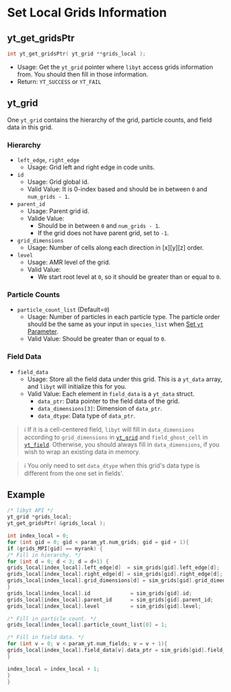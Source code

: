 # Set Local Grids Information
## yt\_get\_gridsPtr
```cpp
int yt_get_gridsPtr( yt_grid **grids_local );
```
- Usage: Get the `yt_grid` pointer where `libyt` access grids information from. You should then fill in those information.
- Return: `YT_SUCCESS` or `YT_FAIL`

## yt\_grid
One `yt_grid` contains the hierarchy of the grid, particle counts, and field data in this grid.
### Hierarchy
- `left_edge`, `right_edge`
  - Usage: Grid left and right edge in code units.
- `id`
  - Usage: Grid global id.
  - Valid Value: It is 0-index based and should be in between `0` and `num_grids - 1`.
- `parent_id`
  - Usage: Parent grid id.
  - Valide Value:
    - Should be in between `0` and `num_grids - 1`.
    - If the grid does not have parent grid, set to `-1`.
- `grid_dimensions`
  - Usage: Number of cells along each direction in [x][y][z] order.
- `level`
  - Usage: AMR level of the grid.
  - Valid Value:
    - We start root level at `0`, so it should be greater than or equal to `0`.

### Particle Counts
- `particle_count_list` (Default=`0`)
  - Usage: Number of particles in each particle type. The particle order should be the same as your input in `species_list` when [Set `yt` Parameter](./SetYTParameter.md#yt_param_yt).
  - Valid Value: Should be greater than or equal to `0`.

### Field Data
- `field_data`
  - Usage: Store all the field data under this grid. This is a `yt_data` array, and `libyt` will initialize this for you.
  - Valid Value: Each element in `field_data` is a `yt_data` struct.
    - `data_ptr`: Data pointer to the field data of the grid.
    - `data_dimensions[3]`: Dimension of `data_ptr`.
    - `data_dtype`: Data type of `data_ptr`.

> :information_source: If it is a cell-centered field, `libyt` will fill in `data_dimensions` according to `grid_dimensions` in [`yt_grid`](#yt_grid) and `field_ghost_cell` in [`yt_field`](./SetFieldsInformation.md#yt_field).
> Otherwise, you should always fill in `data_dimensions`, if you wish to wrap an existing data in memory.

> :information_source: You only need to set `data_dtype` when this grid's data type is different from the one set in fields'.

## Example

```cpp
/* libyt API */
yt_grid *grids_local;
yt_get_gridsPtr( &grids_local );

int index_local = 0;
for (int gid = 0; gid < param_yt.num_grids; gid = gid + 1){
if (grids_MPI[gid] == myrank) {
/* Fill in hierarchy. */
for (int d = 0; d < 3; d = d+1) {
grids_local[index_local].left_edge[d]  = sim_grids[gid].left_edge[d];
grids_local[index_local].right_edge[d] = sim_grids[gid].right_edge[d];
grids_local[index_local].grid_dimensions[d] = sim_grids[gid].grid_dimensions[d];
}
grids_local[index_local].id             = sim_grids[gid].id;
grids_local[index_local].parent_id      = sim_grids[gid].parent_id;
grids_local[index_local].level          = sim_grids[gid].level;

/* Fill in particle count. */
grids_local[index_local].particle_count_list[0] = 1;

/* Fill in field data. */
for (int v = 0; v < param_yt.num_fields; v = v + 1){
grids_local[index_local].field_data[v].data_ptr = sim_grids[gid].field_data[v].data_ptr;
}

index_local = index_local + 1;
}
}
```
